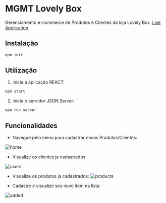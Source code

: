 # MGMT Lovely Box

Gerenciamento e-commerce de Produtos e Clientes da loja Lovely Box.
[Live Application](https://mgmt-lovely-box.netlify.app/)

## Instalação

```bash
npm init
```
## Utilização

1. Inicie a aplicação REACT:
```bash
npm start
```

2. Inicie o servidor JSON Server:
```bash
npm run server
```

## Funcionalidades

- Navegue pelo menu para cadastrar novos Produtos/Clientes:

![home](https://user-images.githubusercontent.com/62024853/126906100-784b1c1b-bf00-4724-8f15-536d4fc5c15e.gif)




- Visualize os clientes ja cadastrados:

![users](https://user-images.githubusercontent.com/62024853/126906108-eee08563-9443-43a8-aecd-c3f714d87f47.gif)


- Visualize os produtos ja cadastrados:
![products](https://user-images.githubusercontent.com/62024853/126906111-22c5bae5-c533-446f-b796-bfc3e6c1ed89.gif)




- Cadastre e visualize seu novo item na lista:


![added](https://user-images.githubusercontent.com/62024853/126906118-d9d3db85-7a35-45db-b1e6-addbdb8fbcd8.gif)

